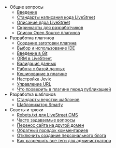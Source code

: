 * Общие вопросы
    - [Введение](http://livestreet.net/guide/introduce)
	- [Стандарты написания кода LiveStreet](http://livestreet.net/guide/coding)
    - [Описание ядра LiveStreet](http://livestreet.net/guide/core)
    - [Скринкасты для разработчиков](http://livestreet.net/guide/screencasts)
    - [Список Open Source плагинов](http://livestreet.net/guide/opensource)
* Разработка плагинов
    - [Создание заготовки плагина](http://livestreet.net/guide/console)
    - [Выбор и использование IDE](http://livestreet.net/guide/ide)
    - [Введение в Git](http://livestreet.net/guide/git)
	- [ORM в LiveStreet](http://livestreet.net/guide/orm)
	- [Валидация данных](http://livestreet.net/guide/validate)
    - [Работа с базой данных](http://livestreet.net/guide/database)
    - [Кеширование в плагине](http://livestreet.net/guide/cache)
	- [Настройка Jevix](http://livestreet.net/guide/jevix)
	- [Управление URL](http://livestreet.net/guide/rewrite)
	- [Что проверить в плагине перед публикацией](http://livestreet.net/guide/check)
* Разработка шаблонов
	- [Стандарты верстки шаблонов](http://livestreet.net/guide/template)
    - [Шаблонизатор Smarty](http://livestreet.net/guide/smarty)
* Советы и трюки
    - [Robots.txt для LiveStreet CMS](http://livestreet.net/guide/robotstxt)
    - [Часто задаваемые вопросы](http://livestreet.net/guide/faq)
    - [Перенос сайта на другой домен](http://livestreet.net/guide/transfer)
    - [Обратный порядок комментариев](http://livestreet.net/guide/inverse)
	- [Отключить создание персонального блога](http://livestreet.net/guide/personal)
	- [Как разрешить все теги для администратора](http://livestreet.net/guide/allowtags)
